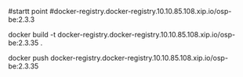 #startt point
#docker-registry.docker-registry.10.10.85.108.xip.io/osp-be:2.3.3

docker build -t docker-registry.docker-registry.10.10.85.108.xip.io/osp-be:2.3.35 .

docker push docker-registry.docker-registry.10.10.85.108.xip.io/osp-be:2.3.35